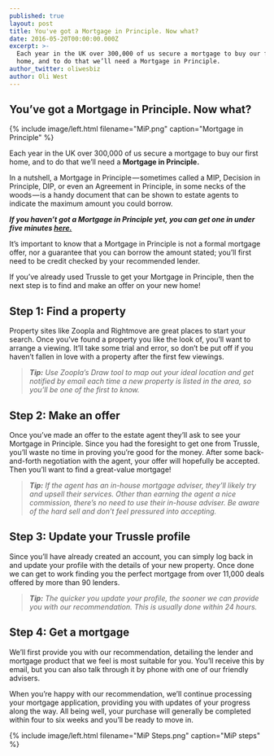 ```yaml
---
published: true
layout: post
title: You've got a Mortgage in Principle. Now what?
date: 2016-05-20T00:00:00.000Z
excerpt: >-
  Each year in the UK over 300,000 of us secure a mortgage to buy our first
  home, and to do that we’ll need a Mortgage in Principle.
author_twitter: oliwesbiz
author: Oli West
---
```

## You’ve got a Mortgage in Principle. Now what?

{% include image/left.html filename="MiP.png" caption="Mortgage in Principle" %}

Each year in the UK over 300,000 of us secure a mortgage to buy our first home, and to do that we’ll need a **Mortgage in Principle.**

In a nutshell, a Mortgage in Principle — sometimes called a MIP, Decision in Principle, DIP, or even an Agreement in Principle, in some necks of the woods — is a handy document that can be shown to estate agents to indicate the maximum amount you could borrow.

**_If you haven’t got a Mortgage in Principle yet, you can get one in under five minutes [here.]( "https://apply.trussle.com/get-started/go")_**

It’s important to know that a Mortgage in Principle is not a formal mortgage offer, nor a guarantee that you can borrow the amount stated; you’ll first need to be credit checked by your recommended lender.

If you’ve already used Trussle to get your Mortgage in Principle, then the next step is to find and make an offer on your new home!

## Step 1: Find a property

Property sites like Zoopla and Rightmove are great places to start your search. Once you’ve found a property you like the look of, you’ll want to arrange a viewing. It’ll take some trial and error, so don’t be put off if you haven’t fallen in love with a property after the first few viewings.

> _**Tip:** Use Zoopla’s Draw tool to map out your ideal location and get notified by email each time a new property is listed in the area, so you’ll be one of the first to know._

## Step 2: Make an offer

Once you’ve made an offer to the estate agent they’ll ask to see your Mortgage in Principle. Since you had the foresight to get one from Trussle, you’ll waste no time in proving you’re good for the money. After some back-and-forth negotiation with the agent, your offer will hopefully be accepted. Then you’ll want to find a great-value mortgage!

> _**Tip:** If the agent has an in-house mortgage adviser, they’ll likely try and upsell their services. Other than earning the agent a nice commission, there’s no need to use their in-house adviser. Be aware of the hard sell and don’t feel pressured into accepting._

## Step 3: Update your Trussle profile

Since you’ll have already created an account, you can simply log back in and update your profile with the details of your new property. Once done we can get to work finding you the perfect mortgage from over 11,000 deals offered by more than 90 lenders.

> _**Tip:** The quicker you update your profile, the sooner we can provide you with our recommendation. This is usually done within 24 hours._

## Step 4: Get a mortgage

We’ll first provide you with our recommendation, detailing the lender and mortgage product that we feel is most suitable for you. You’ll receive this by email, but you can also talk through it by phone with one of our friendly advisers.

When you’re happy with our recommendation, we’ll continue processing your mortgage application, providing you with updates of your progress along the way. All being well, your purchase will generally be completed within four to six weeks and you’ll be ready to move in.

{% include image/left.html filename="MiP Steps.png" caption="MiP steps" %}
